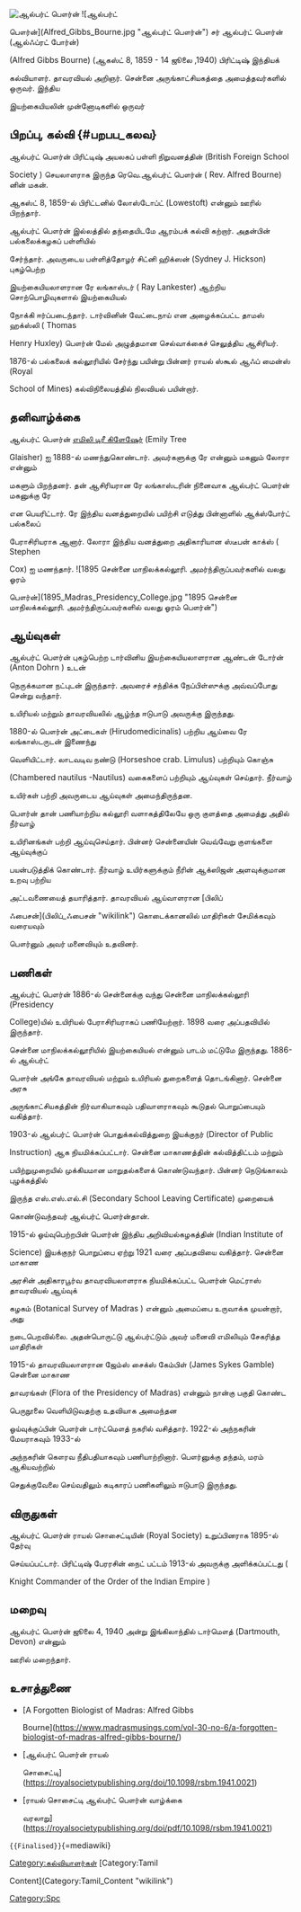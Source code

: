 ![ஆல்பர்ட் பௌர்ன்](ஆல்பர்ட்_பௌர்ன்.jpg "ஆல்பர்ட் பௌர்ன்") ![ஆல்பர்ட்
பௌர்ன்](Alfred_Gibbs_Bourne.jpg "ஆல்பர்ட் பௌர்ன்") சர் ஆல்பர்ட் பௌர்ன் (ஆல்ஃப்ரட் போர்ன்)
(Alfred Gibbs Bourne) (ஆகஸ்ட் 8, 1859 - 14 ஜூலை ,1940) பிரிட்டிஷ் இந்தியக்
கல்வியாளர். தாவரவியல் அறிஞர். சென்னை அருங்காட்சியகத்தை அமைத்தவர்களில் ஒருவர். இந்திய
இயற்கையியலின் முன்னோடிகளில் ஒருவர்

## பிறப்பு, கல்வி {#பறபப_கலவ}

ஆல்பர்ட் பௌர்ன் பிரிட்டிஷ் அயலகப் பள்ளி நிறுவனத்தின் (British Foreign School
Society ) செயலாளராக இருந்த ரெவெ.ஆல்பர்ட் பௌர்ன் ( Rev. Alfred Bourne) னின் மகன்.
ஆகஸ்ட் 8, 1859-ல் பிரிட்டனில் லோஸ்டோப்ட் (Lowestoft) என்னும் ஊரில் பிறந்தார்.

ஆல்பர்ட் பௌர்ன் இல்லத்தில் தந்தையிடமே ஆரம்பக் கல்வி கற்றார். அதன்பின் பல்கலைக்கழகப் பள்ளியில்
சேர்ந்தார். அவருடைய பள்ளித்தோழர் சிட்னி ஹிக்ஸன் (Sydney J. Hickson) புகழ்பெற்ற
இயற்கையியலாளரான ரே லங்காஸ்டர் ( Ray Lankester) ஆற்றிய சொற்பொழிவுகளால் இயற்கையியல்
நோக்கி ஈர்ப்படைந்தார். டார்வினின் வேட்டைநாய் என அழைக்கப்பட்ட தாமஸ் ஹக்ஸ்லி ( Thomas
Henry Huxley) பௌர்ன் மேல் அழுத்தமான செல்வாக்கைச் செலுத்திய ஆசிரியர்.

1876-ல் பல்கலைக் கல்லூரியில் சேர்ந்து பயின்று பின்னர் ராயல் ஸ்கூல் ஆஃப் மைன்ஸ் (Royal
School of Mines) கல்விநிலையத்தில் நிலவியல் பயின்றார்.

## தனிவாழ்க்கை

ஆல்பர்ட் பௌர்ன் [எமிலி டிரீ கிளேஷேர்](எமிலி_டிரீ_கிளேஷேர் "wikilink") (Emily Tree
Glaisher) ஐ 1888-ல் மணந்துகொண்டார். அவர்களுக்கு ரே என்னும் மகனும் லோரா என்னும்
மகளும் பிறந்தனர். தன் ஆசிரியரான ரே லங்காஸ்டரின் நினைவாக ஆல்பர்ட் பௌர்ன் மகனுக்கு ரே
என பெயரிட்டார். ரே இந்திய வனத்துறையில் பயிற்சி எடுத்து பின்னாளில் ஆக்ஸ்போர்ட் பல்கலைப்
பேராசிரியராக ஆனார். லோரா இந்திய வனத்துறை அதிகாரியான ஸ்டீபன் காக்ஸ் ( Stephen
Cox) ஐ மணந்தார். ![1895 சென்னை மாநிலக்கல்லூரி. அமர்ந்திருப்பவர்களில் வலது ஓரம்
பௌர்ன்](1895_Madras_Presidency_College.jpg "1895 சென்னை மாநிலக்கல்லூரி. அமர்ந்திருப்பவர்களில் வலது ஓரம் பௌர்ன்")

## ஆய்வுகள்

ஆல்பர்ட் பௌர்ன் புகழ்பெற்ற டார்வினிய இயற்கையியலாளரான ஆண்டன் டோர்ன் (Anton Dohrn ) உடன்
நெருக்கமான நட்புடன் இருந்தார். அவரைச் சந்திக்க நேப்பிள்ஸுக்கு அவ்வப்போது சென்று வந்தார்.
உயிரியல் மற்றும் தாவரவியலில் ஆழ்ந்த ஈடுபாடு அவருக்கு இருந்தது.

1880-ல் பௌர்ன் அட்டைகள் (Hirudomedicinalis) பற்றிய ஆய்வை ரே லங்காஸ்டருடன் இணைந்து
வெளியிட்டார். லாடவடிவ நண்டு (Horseshoe crab. Limulus) பற்றியும் கொஞ்சு
(Chambered nautilus -Nautilus) வகைகளைப் பற்றியும் ஆய்வுகள் செய்தார். நீர்வாழ்
உயிர்கள் பற்றி அவருடைய ஆய்வுகள் அமைந்திருந்தன.

பௌர்ன் தான் பணியாற்றிய கல்லூரி வளாகத்திலேயே ஒரு குளத்தை அமைத்து அதில் நீர்வாழ்
உயிரினங்கள் பற்றி ஆய்வுசெய்தார். பின்னர் சென்னையின் வெவ்வேறு குளங்களை ஆய்வுக்குப்
பயன்படுத்திக் கொண்டார். நீர்வாழ் உயிர்களுக்கும் நீரின் ஆக்ஸிஜன் அளவுக்குமான உறவு பற்றிய
அட்டவணையைத் தயாரித்தார். தாவரவியல் ஆய்வாளரான [பிலிப்
ஃபைசன்](பிலிப்_ஃபைசன் "wikilink") கொடைக்கானலில் மாதிரிகள் சேமிக்கவும் வரையவும்
பௌர்னும் அவர் மனைவியும் உதவினர்.

## பணிகள்

ஆல்பர்ட் பௌர்ன் 1886-ல் சென்னைக்கு வந்து சென்னை மாநிலக்கல்லூரி (Presidency
College)யில் உயிரியல் பேராசிரியராகப் பணியேற்றார். 1898 வரை அப்பதவியில் இருந்தார்.
சென்னை மாநிலக்கல்லூரியில் இயற்கையியல் என்னும் பாடம் மட்டுமே இருந்தது. 1886-ல் ஆல்பர்ட்
பௌர்ன் அங்கே தாவரவியல் மற்றும் உயிரியல் துறைகளைத் தொடங்கினார். சென்னை அரசு
அருங்காட்சியகத்தின் நிர்வாகியாகவும் பதிவாளராகவும் கூடுதல் பொறுப்பையும் வகித்தார்.
1903-ல் ஆல்பர்ட் பௌர்ன் பொதுக்கல்வித்துறை இயக்குநர் (Director of Public
Instruction) ஆக நியமிக்கப்பட்டார். சென்னை மாகாணத்தின் கல்வித்திட்டம் மற்றும்
பயிற்றுமுறையில் முக்கியமான மாறுதல்களைக் கொண்டுவந்தார். பின்னர் நெடுங்காலம் புழக்கத்தில்
இருந்த எஸ்.எஸ்.எல்.சி (Secondary School Leaving Certificate) முறையைக்
கொண்டுவந்தவர் ஆல்பர்ட் பௌர்ன்தான்.

1915-ல் ஓய்வுபெற்றபின் பௌர்ன் இந்திய அறிவியல்கழகத்தின் (Indian Institute of
Science) இயக்குநர் பொறுப்பை ஏற்று 1921 வரை அப்பதவியை வகித்தார். சென்னை மாகாண
அரசின் அதிகாரபூர்வ தாவரவியலாளராக நியமிக்கப்பட்ட பௌர்ன் மெட்ராஸ் தாவரவியல் ஆய்வுக்
கழகம் (Botanical Survey of Madras ) என்னும் அமைப்பை உருவாக்க முயன்றார், அது
நடைபெறவில்லை. அதன்பொருட்டு ஆல்பர்ட்டும் அவர் மனைவி எமிலியும் சேகரித்த மாதிரிகள்
1915-ல் தாவரவியலாளரான ஜேம்ஸ் சைக்ஸ் கேம்பிள் (James Sykes Gamble) சென்னை மாகாண
தாவரங்கள் (Flora of the Presidency of Madras) என்னும் நான்கு பகுதி கொண்ட
பெருநூலை வெளியிடுவதற்கு உதவியாக அமைந்தன

ஓய்வுக்குப்பின் பௌர்ன் டார்ட்மௌத் நகரில் வசித்தார். 1922-ல் அந்நகரின் மேயராகவும் 1933-ல்
அந்நகரின் கௌரவ நீதிபதியாகவும் பணியாற்றினார். பௌர்னுக்கு தந்தம், மரம் ஆகியவற்றில்
செதுக்குவேலை செய்வதிலும் கடிகாரப் பணிகளிலும் ஈடுபாடு இருந்தது.

## விருதுகள்

ஆல்பர்ட் பௌர்ன் ராயல் சொசைட்டியின் (Royal Society) உறுப்பினராக 1895-ல் தேர்வு
செய்யப்பட்டார். பிரிட்டிஷ் பேரரசின் நைட் பட்டம் 1913-ல் அவருக்கு அளிக்கப்பட்டது (
Knight Commander of the Order of the Indian Empire )

## மறைவு

ஆல்பர்ட் பௌர்ன் ஜூலை 4, 1940 அன்று இங்கிலாந்தில் டார்மௌத் (Dartmouth, Devon) என்னும்
ஊரில் மறைந்தார்.

## உசாத்துணை

-   [A Forgotten Biologist of Madras: Alfred Gibbs
    Bourne](https://www.madrasmusings.com/vol-30-no-6/a-forgotten-biologist-of-madras-alfred-gibbs-bourne/)
-   [ஆல்பர்ட் பௌர்ன் ராயல்
    சொசைட்டி](https://royalsocietypublishing.org/doi/10.1098/rsbm.1941.0021)
-   [ராயல் சொசைட்டி ஆல்பர்ட் பௌர்ன் வாழ்க்கை
    வரலாறு](https://royalsocietypublishing.org/doi/pdf/10.1098/rsbm.1941.0021)

[]( "wikilink") `{{Finalised}}`{=mediawiki}

[Category:கல்வியாளர்கள்](Category:கல்வியாளர்கள் "wikilink") [Category:Tamil
Content](Category:Tamil_Content "wikilink")
[Category:Spc](Category:Spc "wikilink")
